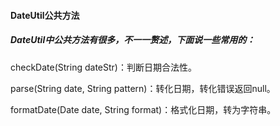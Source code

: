 #### DateUtil公共方法

##### DateUtil中公共方法有很多，不一一赘述，下面说一些常用的：

checkDate\(String dateStr\)：判断日期合法性。

parse\(String date, String pattern\)：转化日期，转化错误返回null。

formatDate\(Date date, String format\)：格式化日期，转为字符串。

